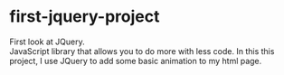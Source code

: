 # first-jquery-project
<p>
  First look at JQuery.<br/>
  JavaScript library that allows you to do more with less code. In this this project, I use JQuery to add some basic animation to my html page. 
</p>
<img src="/Images/jquery.gif" alt="">
